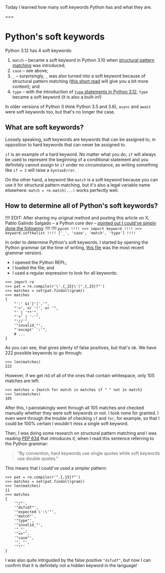 Today I learned how many soft keywords Python has and what they are.

===


# Python's soft keywords

Python 3.12 has 4 soft keywords:

 1. `match` – became a soft keyword in Python 3.10 when [structural pattern matching](/blog/pydonts/structural-pattern-matching) was introduced;
 2. `case` – see above;
 3. `_` – surprisingly, `_` was also turned into a soft keyword because of structural pattern matching ([this short read](/blog/til/underscore-is-a-soft-keyword) will give you a bit more context); and
 4. `type` – with the introduction of [`type` statements in Python 3.12](/blog/til/type-statement-and-type-aliases), `type` became a soft keyword (it is also a built-in!)

In older versions of Python (I _think_ Python 3.5 and 3.6), `async` and `await` were soft keywords too, but that's no longer the case.


## What are soft keywords?

Loosely speaking, soft keywords are keywords that can be assigned to, in opposition to hard keywords that can never be assigned to.

`if` is an example of a hard keyword.
No matter what you do, `if` will always be used to represent the beginning of a conditional statement and you definitely cannot assign to `if` under no circumstance, as writing something like `if = 3` will raise a `SyntaxError`.

On the other hand, a keyword like `match` is a soft keyword because you can use it for structural pattern matching, but it's also a legal variable name elsewhere: `match = re.match(...)` works perfectly well.


## How to determine all of Python's soft keywords?

!!!! EDIT: After sharing my original method and posting this article on X, Pablo Galindo Salgado – a Python core dev – [pointed out I could've simply done the following](https://x.com/pyblogsal/status/1723690831318577591):
!!!! 
!!!! ```pycon
!!!! >>> import keyword
!!!! >>> keyword.softkwlist
!!!! ['_', 'case', 'match', 'type']
!!!! ```

In order to determine Python's soft keywords, I started by opening the Python grammar (at the time of writing, [this file](https://github.com/python/cpython/blob/12a30bc1aa0586308bf3fe12c915bcc5e54a032f/Grammar/python.gram) was the most recent grammar version).

 - I opened the Python REPL;
 - I loaded the file; and
 - I used a regular expression to look for all keywords:

```pycon
>>> import re
>>> pat = re.compile(r'\'.{,15}\'|".{,15}?"')
>>> matches = set(pat.findall(gram))
>>> matches
{
    "':' &('}'|','",
    "'=', or '!', or '",
    "' | '**'",
    "'+' | '-'",
    "'//'",
    '"invalid_"',
    "'except' ':'",
    # ...
}
```

As you can see, that gives plenty of false positives, but that's ok.
We have 222 possible keywords to go through:

```pycon
>>> len(matches)
222
```

However, if we get rid of all of the ones that contain whitespace, only 105 matches are left:

```pycon
>>> matches = {match for match in matches if " " not in match}
>>> len(matches)
105
```

After this, I painstakingly went through all 105 matches and checked manually whether they were soft keywords or not.
I took none for granted.
I even went through the trouble of checking `if` and `for`, for example, so that I could be 100% certain I wouldn't miss a single soft keyword.

Then, I was doing some research on structural pattern matching and I was reading [PEP 634](https://peps.python.org/pep-0634/) that introduces it, when I read this sentence referring to the Python grammar:

 > “By convention, hard keywords use single quotes while soft keywords use double quotes.”

This means that I could've used a simpler pattern:

```pycon
>>> pat = re.compile(r'".{,15}?"')
>>> matches = set(pat.findall(gram))
>>> len(matches)
11
>>> matches
{
    '"/"',
    '"dsfsdf"',
    '"expected \':\'"',
    '"match"',
    '"type"',
    '"invalid_"',
    '"_"',
    '"=="',
    '"case"',
    '", "',
    '"!"'
}
```

I was also quite intriguided by the false positive `"dsfsdf"`, but now I can confirm that it is definitely not a hidden keyword in the language!
